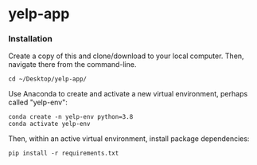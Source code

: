 # yelp-app

### Installation
Create a copy of this and clone/download to your local computer. Then, navigate there from the command-line.

```
cd ~/Desktop/yelp-app/
```

Use Anaconda to create and activate a new virtual environment, perhaps called "yelp-env":

```
conda create -n yelp-env python=3.8
conda activate yelp-env
```

Then, within an active virtual environment, install package dependencies:

```
pip install -r requirements.txt
```